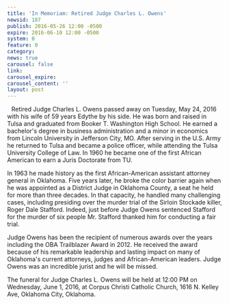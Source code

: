 ```yaml
---
title: 'In Memoriam: Retired Judge Charles L. Owens'
newsid: 187
publish: 2016-05-26 12:00 -0500
expire: 2016-06-10 12:00 -0500
system: 0
feature: 0
category: 
news: true
carousel: false
link: 
carousel_expire: 
carousel_content: ''
layout: post
---
```

<img style="float: left; margin: 0 10px 10px 0;" src="http://www.oscn.net/images/news/owens-charles.jpg" alt="">
<p>Retired Judge Charles L. Owens passed away on Tuesday, May 24, 2016 with his wife of 59 years Edythe by his side. He was born and raised in Tulsa and graduated from Booker T. Washington High School.  He earned a bachelor's degree in business administration and a minor in economics from Lincoln University in Jefferson City, MO.  After serving in the U.S. Army he returned to Tulsa and became a police officer, while attending the Tulsa University College of Law.  In 1960 he became one of the first African American to earn a Juris Doctorate from TU.</p>
<p>In 1963 he made history as the first African-American assistant attorney general in Oklahoma. Five years later, he broke the color barrier again when he was appointed as a District Judge in Oklahoma County, a seat he held for more than three decades.  In that capacity, he handled many challenging cases, including presiding over the murder trial of the Sirloin Stockade killer, Roger Dale Stafford.  Indeed, just before Judge Owens sentenced Stafford for the murder of six people Mr. Stafford thanked him for conducting a fair trial.</p>
<p>Judge Owens has been the recipient of numerous awards over the years including the OBA Trailblazer Award in 2012. He received the award because of his remarkable leadership and lasting impact on many of Oklahoma's current attorneys, judges and African-American leaders. Judge Owens was an incredible jurist and he will be missed.</p>
<p>The funeral for Judge Charles L. Owens will be held at 12:00 PM on Wednesday, June 1, 2016, at Corpus Christi Catholic Church, 1616 N. Kelley Ave, Oklahoma City, Oklahoma.</p>